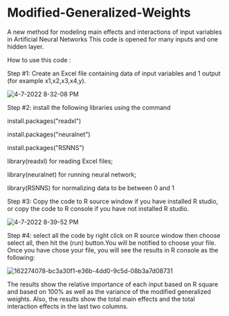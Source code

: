# Modified-Generalized-Weights
A new method for modeling main effects and interactions of input variables in Artificial Neural Networks
This code is opened for many inputs and one hidden layer. 

How to use this code :

Step #1: Create an Excel file containing data of input variables and 1 output (for example x1,x2,x3,x4,y).

![4-7-2022 8-32-08 PM](https://user-images.githubusercontent.com/95976623/162275612-d941eab0-1dc3-4737-a30b-79f8fb11f979.jpg)


Step #2: install the following libraries using the command 

install.packages("readxl")

install.packages("neuralnet")

install.packages("RSNNS") 

library(readxl) for reading Excel files;

library(neuralnet) for running neural network;

library(RSNNS) for normalizing data to be between 0 and 1

Step #3: Copy the code to R source window if you have installed R studio, or copy the code to R console if you have not installed R studio.

![4-7-2022 8-39-52 PM](https://user-images.githubusercontent.com/95976623/162273927-fdd4cea0-6958-4ec1-a5b8-dafd7514ee33.jpg)


Step #4: select all the code by right click  on R source window then choose select all, then hit the (run) button.You will be notified to choose your file. Once you have chose your file, you will see the results in R console as the following:

![162274078-bc3a30f1-e36b-4dd0-9c5d-08b3a7d08731](https://user-images.githubusercontent.com/95976623/162579283-27ae265d-13b4-4c25-8b24-171a64cef85b.jpg)


The results show the relative importance of each input based on R square and based on 100% as well as the variance of the modified generalized weights.
Also, the results show the total main effects and the total interaction effects in the last two columns.


